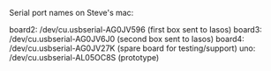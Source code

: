 Serial port names on Steve's mac:

board2: /dev/cu.usbserial-AG0JV596 (first box sent to Iasos)
board3: /dev/cu.usbserial-AG0JV6J0 (second box sent to Iasos)
board4: /dev/cu.usbserial-AG0JV27K (spare board for testing/support)
uno:    /dev/cu.usbserial-AL05OC8S (prototype)
